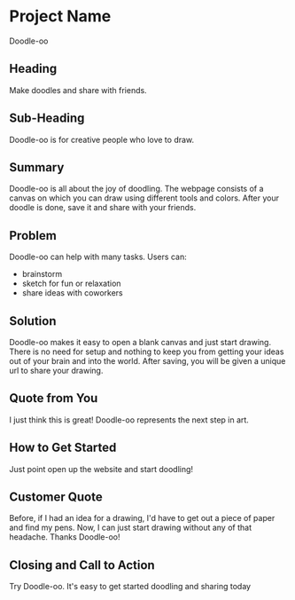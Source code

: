 # Project Name #

Doodle-oo

<!-- 
> This material was originally posted [here](http://www.quora.com/What-is-Amazons-approach-to-product-development-and-product-management). It is reproduced here for posterities sake.

There is an approach called "working backwards" that is widely used at Amazon. They work backwards from the customer, rather than starting with an idea for a product and trying to bolt customers onto it. While working backwards can be applied to any specific product decision, using this approach is especially important when developing new products or features.

For new initiatives a product manager typically starts by writing an internal press release announcing the finished product. The target audience for the press release is the new/updated product's customers, which can be retail customers or internal users of a tool or technology. Internal press releases are centered around the customer problem, how current solutions (internal or external) fail, and how the new product will blow away existing solutions.

If the benefits listed don't sound very interesting or exciting to customers, then perhaps they're not (and shouldn't be built). Instead, the product manager should keep iterating on the press release until they've come up with benefits that actually sound like benefits. Iterating on a press release is a lot less expensive than iterating on the product itself (and quicker!).

If the press release is more than a page and a half, it is probably too long. Keep it simple. 3-4 sentences for most paragraphs. Cut out the fat. Don't make it into a spec. You can accompany the press release with a FAQ that answers all of the other business or execution questions so the press release can stay focused on what the customer gets. My rule of thumb is that if the press release is hard to write, then the product is probably going to suck. Keep working at it until the outline for each paragraph flows. 

Oh, and I also like to write press-releases in what I call "Oprah-speak" for mainstream consumer products. Imagine you're sitting on Oprah's couch and have just explained the product to her, and then you listen as she explains it to her audience. That's "Oprah-speak", not "Geek-speak".

Once the project moves into development, the press release can be used as a touchstone; a guiding light. The product team can ask themselves, "Are we building what is in the press release?" If they find they're spending time building things that aren't in the press release (overbuilding), they need to ask themselves why. This keeps product development focused on achieving the customer benefits and not building extraneous stuff that takes longer to build, takes resources to maintain, and doesn't provide real customer benefit (at least not enough to warrant inclusion in the press release).
 -->
 
## Heading ##

  Make doodles and share with friends.

## Sub-Heading ##

  Doodle-oo is for creative people who love to draw.

## Summary ##

  Doodle-oo is all about the joy of doodling. The webpage consists of a canvas on which you can draw using different tools and colors. After your doodle is done, save it and share with your friends.

## Problem ##

  Doodle-oo can help with many tasks. Users can:
   * brainstorm
   * sketch for fun or relaxation
   * share ideas with coworkers

## Solution ##

  Doodle-oo makes it easy to open a blank canvas and just start drawing. There is no need for setup and nothing to keep you from getting your ideas out of your brain and into the world. After saving, you will be given a unique url to share your drawing.

## Quote from You ##

  I just think this is great! Doodle-oo represents the next step in art. 

## How to Get Started ##

  Just point open up the website and start doodling!

## Customer Quote ##

  Before, if I had an idea for a drawing, I'd have to get out a piece of paper and find my pens. Now, I can just start drawing without any of that headache. Thanks Doodle-oo!

## Closing and Call to Action ##

  Try Doodle-oo. It's easy to get started doodling and sharing today